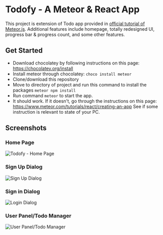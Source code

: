 # Todofy - A Meteor & React App
This project is extension of Todo app provided in [official tutorial of Meteor.js](https://www.meteor.com/tutorials/react/creating-an-app). Additional features include homepage, totally redesigned UI, progress bar & progress count, and some other features.

## Get Started
* Download chocolatey by following instructions on this page: https://chocolatey.org/install
* Install meteor through chocolatey: `choco install meteor`
* Clone/download this repository
* Move to directory of project and run this command to install the packages `meteor npm install`
* Run command `meteor` to start the app.
* It should work. If it doesn't, go through the instructions on this page: https://www.meteor.com/tutorials/react/creating-an-app
See if some instruction is relevant to state of your PC.

## Screenshots
### Home Page
![Todofy - Home Page](https://github.com/hasnainnaeem/todo-app-meteor-react/tree/master/_screenshots/home-page.png)
### Sign Up Dialog
![Sign Up Dialog](https://https://github.com/hasnainnaeem/todo-app-meteor-react/tree/master/_screenshots/sign-up-box.PNG)
### Sign in Dialog
![Login Dialog](https://https://github.com/hasnainnaeem/todo-app-meteor-react/tree/master/_screenshots/sign-in-box.PNG)
### User Panel/Todo Manager
![User Panel/Todo Manager](https://https://github.com/hasnainnaeem/todo-app-meteor-react/tree/master/_screenshots/user-panel.png)
